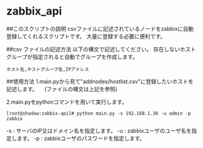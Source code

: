 # zabbix_api

##このスクリプトの説明
csvファイルに記述されているノードをzabbixに自動登録してくれるスクリプトです。
大量に登録する必要に便利です。


##csv ファイルの記述方法
以下の構文で記述してください。
存在しないホストグループが指定されると自動でグループを作成します。
```
ホスト名,ホストグループ名,IPアドレス
```

##使用方法
1.main.pyから見て"addnodes/hostlist.csv"に登録したいホストを記述します。
　(ファイルの構文は上記を参照)

2.main.pyをpythonコマンドを用いて実行します。
```
[root@shadow:zabbix-api]# python main.py -s 192.168.1.36 -u admin -p zabbix
```
-s : サーバのIP又はドメイン名を指定します。
-u : zabbixユーザのユーザ名を指定します。
-p : zabbixユーザのパスワードを指定します。